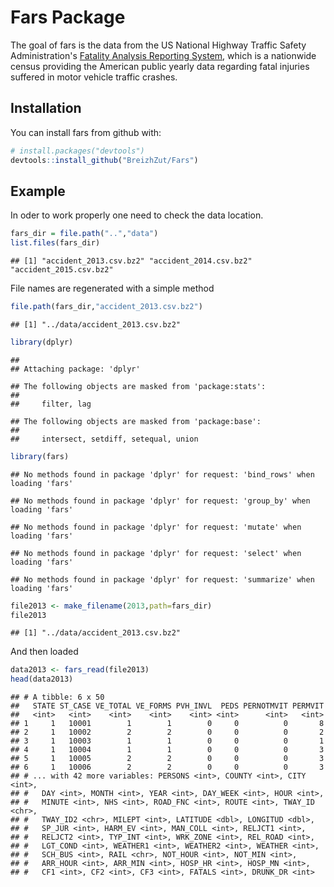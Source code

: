 
Fars Package
============

The goal of fars is the data from the US National Highway Traffic Safety Administration's [Fatality Analysis Reporting System](https://www.nhtsa.gov/Data/Fatality-Analysis-Reporting-System-(FARS)), which is a nationwide census providing the American public yearly data regarding fatal injuries suffered in motor vehicle traffic crashes.

Installation
------------

You can install fars from github with:

``` r
# install.packages("devtools")
devtools::install_github("BreizhZut/Fars")
```

Example
-------

In oder to work properly one need to check the data location.

``` r
fars_dir = file.path("..","data")
list.files(fars_dir)
```

    ## [1] "accident_2013.csv.bz2" "accident_2014.csv.bz2" "accident_2015.csv.bz2"

File names are regenerated with a simple method

``` r
file.path(fars_dir,"accident_2013.csv.bz2")
```

    ## [1] "../data/accident_2013.csv.bz2"

``` r
library(dplyr)
```

    ## 
    ## Attaching package: 'dplyr'

    ## The following objects are masked from 'package:stats':
    ## 
    ##     filter, lag

    ## The following objects are masked from 'package:base':
    ## 
    ##     intersect, setdiff, setequal, union

``` r
library(fars)
```

    ## No methods found in package 'dplyr' for request: 'bind_rows' when loading 'fars'

    ## No methods found in package 'dplyr' for request: 'group_by' when loading 'fars'

    ## No methods found in package 'dplyr' for request: 'mutate' when loading 'fars'

    ## No methods found in package 'dplyr' for request: 'select' when loading 'fars'

    ## No methods found in package 'dplyr' for request: 'summarize' when loading 'fars'

``` r
file2013 <- make_filename(2013,path=fars_dir)
file2013
```

    ## [1] "../data/accident_2013.csv.bz2"

And then loaded

``` r
data2013 <- fars_read(file2013)
head(data2013)
```

    ## # A tibble: 6 x 50
    ##   STATE ST_CASE VE_TOTAL VE_FORMS PVH_INVL  PEDS PERNOTMVIT PERMVIT
    ##   <int>   <int>    <int>    <int>    <int> <int>      <int>   <int>
    ## 1     1   10001        1        1        0     0          0       8
    ## 2     1   10002        2        2        0     0          0       2
    ## 3     1   10003        1        1        0     0          0       1
    ## 4     1   10004        1        1        0     0          0       3
    ## 5     1   10005        2        2        0     0          0       3
    ## 6     1   10006        2        2        0     0          0       3
    ## # ... with 42 more variables: PERSONS <int>, COUNTY <int>, CITY <int>,
    ## #   DAY <int>, MONTH <int>, YEAR <int>, DAY_WEEK <int>, HOUR <int>,
    ## #   MINUTE <int>, NHS <int>, ROAD_FNC <int>, ROUTE <int>, TWAY_ID <chr>,
    ## #   TWAY_ID2 <chr>, MILEPT <int>, LATITUDE <dbl>, LONGITUD <dbl>,
    ## #   SP_JUR <int>, HARM_EV <int>, MAN_COLL <int>, RELJCT1 <int>,
    ## #   RELJCT2 <int>, TYP_INT <int>, WRK_ZONE <int>, REL_ROAD <int>,
    ## #   LGT_COND <int>, WEATHER1 <int>, WEATHER2 <int>, WEATHER <int>,
    ## #   SCH_BUS <int>, RAIL <chr>, NOT_HOUR <int>, NOT_MIN <int>,
    ## #   ARR_HOUR <int>, ARR_MIN <int>, HOSP_HR <int>, HOSP_MN <int>,
    ## #   CF1 <int>, CF2 <int>, CF3 <int>, FATALS <int>, DRUNK_DR <int>
